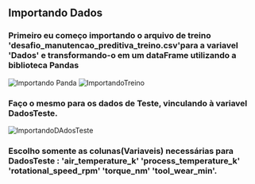 ## Importando Dados

### Primeiro eu começo importando o arquivo de treino 'desafio_manutencao_preditiva_treino.csv'para a variavel 'Dados' e transformando-o em um dataFrame utilizando a biblioteca Pandas
![Importando Panda](https://user-images.githubusercontent.com/114637779/217747892-74ef176e-a592-4ca4-a9c5-e5077c0d4bbd.png)
![ImportandoTreino](https://user-images.githubusercontent.com/114637779/217748078-736d3171-fc34-42ba-8678-75a5db19fecf.png)

### Faço o mesmo para os dados de Teste, vinculando à variavel DadosTeste.
![ImportandoDAdosTeste](https://user-images.githubusercontent.com/114637779/217748313-fcb9b26c-fd4e-441b-a3b5-dbbe6b413100.png)

### Escolho somente as colunas(Variaveis) necessárias para DadosTeste : 'air_temperature_k' 'process_temperature_k' 'rotational_speed_rpm' 'torque_nm' 'tool_wear_min'.

